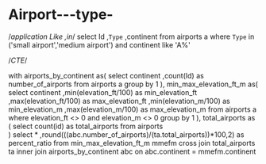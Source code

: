 # Airport---type-
/*application Like ,in*/
select
	Id
	,`Type` 
	,continent
from airports a 
where `Type` in ('small airport','medium airport')
       and continent like 'A%'

/*CTE*/
       
with 
airports_by_continent as(
	select 
		continent 
		,count(Id) as number_of_airports 
	from airports a 
	group by 1
),
min_max_elevation_ft_m as(
	select 
		continent 
		,min(elevation_ft/100)  as min_elevation_ft  
		,max(elevation_ft/100) as max_elevation_ft 
		,min(elevation_m/100) as min_elevation_m
		,max(elevation_m/100) as max_elevation_m
	from airports a
	where elevation_ft <> 0
	and elevation_m    <> 0
	group by 1
),
total_airports as (
	select
	count(id) as total_airports
	from airports  
)
select
	*
	,round(((abc.number_of_airports)/(ta.total_airports))*100,2)   as percent_ratio
from min_max_elevation_ft_m       mmefm
cross join total_airports         ta
inner join airports_by_continent  abc on abc.continent = mmefm.continent
